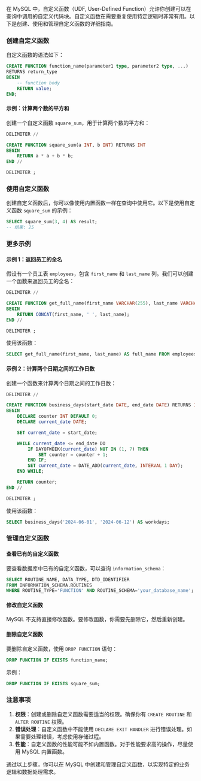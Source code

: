在 MySQL 中，自定义函数（UDF, User-Defined Function）允许你创建可以在查询中调用的自定义代码块。自定义函数在需要重复使用特定逻辑时非常有用。以下是创建、使用和管理自定义函数的详细指南。

### 创建自定义函数

自定义函数的语法如下：

```sql
CREATE FUNCTION function_name(parameter1 type, parameter2 type, ...)
RETURNS return_type
BEGIN
    -- function body
    RETURN value;
END;
```

#### 示例：计算两个数的平方和

创建一个自定义函数 `square_sum`，用于计算两个数的平方和：

```sql
DELIMITER //

CREATE FUNCTION square_sum(a INT, b INT) RETURNS INT
BEGIN
    RETURN a * a + b * b;
END //

DELIMITER ;
```

### 使用自定义函数

创建自定义函数后，你可以像使用内置函数一样在查询中使用它。以下是使用自定义函数 `square_sum` 的示例：

```sql
SELECT square_sum(3, 4) AS result;
-- 结果: 25
```

### 更多示例

#### 示例 1：返回员工的全名

假设有一个员工表 `employees`，包含 `first_name` 和 `last_name` 列。我们可以创建一个函数来返回员工的全名：

```sql
DELIMITER //

CREATE FUNCTION get_full_name(first_name VARCHAR(255), last_name VARCHAR(255)) RETURNS VARCHAR(255)
BEGIN
    RETURN CONCAT(first_name, ' ', last_name);
END //

DELIMITER ;
```

使用该函数：

```sql
SELECT get_full_name(first_name, last_name) AS full_name FROM employees;
```

#### 示例 2：计算两个日期之间的工作日数

创建一个函数来计算两个日期之间的工作日数：

```sql
DELIMITER //

CREATE FUNCTION business_days(start_date DATE, end_date DATE) RETURNS INT
BEGIN
    DECLARE counter INT DEFAULT 0;
    DECLARE current_date DATE;

    SET current_date = start_date;

    WHILE current_date <= end_date DO
        IF DAYOFWEEK(current_date) NOT IN (1, 7) THEN
            SET counter = counter + 1;
        END IF;
        SET current_date = DATE_ADD(current_date, INTERVAL 1 DAY);
    END WHILE;

    RETURN counter;
END //

DELIMITER ;
```

使用该函数：

```sql
SELECT business_days('2024-06-01', '2024-06-12') AS workdays;
```

### 管理自定义函数

#### 查看已有的自定义函数

要查看数据库中已有的自定义函数，可以查询 `information_schema`：

```sql
SELECT ROUTINE_NAME, DATA_TYPE, DTD_IDENTIFIER
FROM INFORMATION_SCHEMA.ROUTINES
WHERE ROUTINE_TYPE='FUNCTION' AND ROUTINE_SCHEMA='your_database_name';
```

#### 修改自定义函数

MySQL 不支持直接修改函数。要修改函数，你需要先删除它，然后重新创建。

#### 删除自定义函数

要删除自定义函数，使用 `DROP FUNCTION` 语句：

```sql
DROP FUNCTION IF EXISTS function_name;
```

示例：

```sql
DROP FUNCTION IF EXISTS square_sum;
```

### 注意事项

1. **权限**：创建或删除自定义函数需要适当的权限。确保你有 `CREATE ROUTINE` 和 `ALTER ROUTINE` 权限。
2. **错误处理**：自定义函数中不能使用 `DECLARE EXIT HANDLER` 进行错误处理。如果需要处理错误，考虑使用存储过程。
3. **性能**：自定义函数的性能可能不如内置函数。对于性能要求高的操作，尽量使用 MySQL 内置函数。

通过以上步骤，你可以在 MySQL 中创建和管理自定义函数，以实现特定的业务逻辑和数据处理需求。